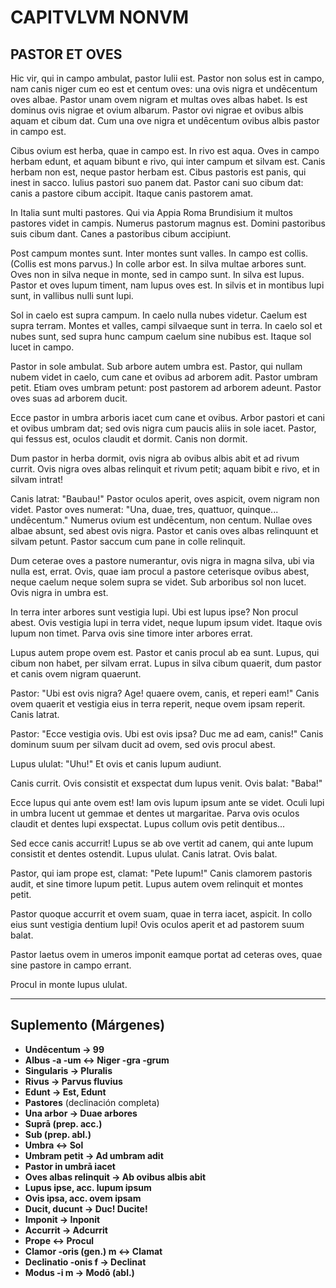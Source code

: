 # CAPITVLVM NONVM  
## PASTOR ET OVES  

Hic vir, qui in campo ambulat, pastor Iulii est. Pastor non solus est in campo, nam canis niger cum eo est et centum oves: una ovis nigra et undēcentum oves albae. Pastor unam ovem nigram et multas oves albas habet. Is est dominus ovis nigrae et ovium albarum. Pastor ovi nigrae et ovibus albis aquam et cibum dat. Cum una ove nigra et undēcentum ovibus albis pastor in campo est.  

Cibus ovium est herba, quae in campo est. In rivo est aqua. Oves in campo herbam edunt, et aquam bibunt e rivo, qui inter campum et silvam est. Canis herbam non est, neque pastor herbam est. Cibus pastoris est panis, qui inest in sacco. Iulius pastori suo panem dat. Pastor cani suo cibum dat: canis a pastore cibum accipit. Itaque canis pastorem amat.  

In Italia sunt multi pastores. Qui via Appia Roma Brundisium it multos pastores videt in campis. Numerus pastorum magnus est. Domini pastoribus suis cibum dant. Canes a pastoribus cibum accipiunt.  

Post campum montes sunt. Inter montes sunt valles. In campo est collis. (Collis est mons parvus.) In colle arbor est. In silva multae arbores sunt. Oves non in silva neque in monte, sed in campo sunt. In silva est lupus. Pastor et oves lupum timent, nam lupus oves est. In silvis et in montibus lupi sunt, in vallibus nulli sunt lupi.  

Sol in caelo est supra campum. In caelo nulla nubes videtur. Caelum est supra terram. Montes et valles, campi silvaeque sunt in terra. In caelo sol et nubes sunt, sed supra hunc campum caelum sine nubibus est. Itaque sol lucet in campo.  

Pastor in sole ambulat. Sub arbore autem umbra est. Pastor, qui nullam nubem videt in caelo, cum cane et ovibus ad arborem adit. Pastor umbram petit. Etiam oves umbram petunt: post pastorem ad arborem adeunt. Pastor oves suas ad arborem ducit.  

Ecce pastor in umbra arboris iacet cum cane et ovibus. Arbor pastori et cani et ovibus umbram dat; sed ovis nigra cum paucis aliis in sole iacet. Pastor, qui fessus est, oculos claudit et dormit. Canis non dormit.  

Dum pastor in herba dormit, ovis nigra ab ovibus albis abit et ad rivum currit. Ovis nigra oves albas relinquit et rivum petit; aquam bibit e rivo, et in silvam intrat!  

Canis latrat: "Baubau!" Pastor oculos aperit, oves aspicit, ovem nigram non videt. Pastor oves numerat: "Una, duae, tres, quattuor, quinque... undēcentum." Numerus ovium est undēcentum, non centum. Nullae oves albae absunt, sed abest ovis nigra. Pastor et canis oves albas relinquunt et silvam petunt. Pastor saccum cum pane in colle relinquit.  

Dum ceterae oves a pastore numerantur, ovis nigra in magna silva, ubi via nulla est, errat. Ovis, quae iam procul a pastore ceterisque ovibus abest, neque caelum neque solem supra se videt. Sub arboribus sol non lucet. Ovis nigra in umbra est.  

In terra inter arbores sunt vestigia lupi. Ubi est lupus ipse? Non procul abest. Ovis vestigia lupi in terra videt, neque lupum ipsum videt. Itaque ovis lupum non timet. Parva ovis sine timore inter arbores errat.  

Lupus autem prope ovem est. Pastor et canis procul ab ea sunt. Lupus, qui cibum non habet, per silvam errat. Lupus in silva cibum quaerit, dum pastor et canis ovem nigram quaerunt.  

Pastor: "Ubi est ovis nigra? Age! quaere ovem, canis, et reperi eam!" Canis ovem quaerit et vestigia eius in terra reperit, neque ovem ipsam reperit. Canis latrat.  

Pastor: "Ecce vestigia ovis. Ubi est ovis ipsa? Duc me ad eam, canis!" Canis dominum suum per silvam ducit ad ovem, sed ovis procul abest.  

Lupus ululat: "Uhu!" Et ovis et canis lupum audiunt.  

Canis currit. Ovis consistit et exspectat dum lupus venit. Ovis balat: "Baba!"  

Ecce lupus qui ante ovem est! Iam ovis lupum ipsum ante se videt. Oculi lupi in umbra lucent ut gemmae et dentes ut margaritae. Parva ovis oculos claudit et dentes lupi exspectat. Lupus collum ovis petit dentibus...  

Sed ecce canis accurrit! Lupus se ab ove vertit ad canem, qui ante lupum consistit et dentes ostendit. Lupus ululat. Canis latrat. Ovis balat.  

Pastor, qui iam prope est, clamat: "Pete lupum!" Canis clamorem pastoris audit, et sine timore lupum petit. Lupus autem ovem relinquit et montes petit.  

Pastor quoque accurrit et ovem suam, quae in terra iacet, aspicit. In collo eius sunt vestigia dentium lupi! Ovis oculos aperit et ad pastorem suum balat.  

Pastor laetus ovem in umeros imponit eamque portat ad ceteras oves, quae sine pastore in campo errant.  

Procul in monte lupus ululat.  

---

## **Suplemento (Márgenes)**  

- **Undēcentum → 99**  
- **Albus -a -um ↔ Niger -gra -grum**  
- **Singularis → Pluralis**  
- **Rivus → Parvus fluvius**  
- **Edunt → Est, Edunt**  
- **Pastores** (declinación completa)  
- **Una arbor → Duae arbores**  
- **Suprā (prep. acc.)**  
- **Sub (prep. abl.)**  
- **Umbra ↔ Sol**  
- **Umbram petit → Ad umbram adit**  
- **Pastor in umbrā iacet**  
- **Oves albas relinquit → Ab ovibus albis abit**  
- **Lupus ipse, acc. lupum ipsum**  
- **Ovis ipsa, acc. ovem ipsam**  
- **Ducit, ducunt → Duc! Ducite!**  
- **Imponit → Inponit**  
- **Accurrit → Adcurrit**  
- **Prope ↔ Procul**  
- **Clamor -oris (gen.) m ↔ Clamat**  
- **Declinatio -onis f → Declinat**  
- **Modus -i m → Modō (abl.)**  
